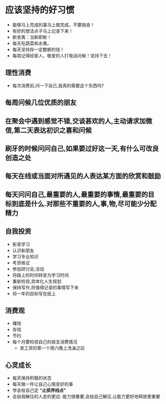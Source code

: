 # 应该坚持的好习惯

- 能够马上完成的事马上就完成，不要拖沓！
- 有好的想法点子马上记录下来！
- 断舍离：当断即断！
- 每天吃蔬菜和水果。
- 每天坚持存一定数额的钱！
- 每周记得给家人，敬爱的人打电话问候！坚持下去！

## 理性消费

- 每次消费前,问一下自己,我真的需要这个东西吗?

## 每周问候几位优质的朋友

## 在聚会中遇到感觉不错,交谈甚欢的人,主动请求加微信,第二天表达初识之喜和问候

## 刷牙的时候问问自己,如果要过好这一天,有什么可改良创造之处

## 每天在线或当面对所遇见的人表达某方面的欣赏和鼓励

## 每天问问自己,最重要的人,最重要的事情,最重要的目标到底是什么.对那些不重要的人,事,物,尽可能少分配精力

## 自我投资

- 影音学习
- 认识新朋友
- 学习专业知识
- 考资格证
- 参加研讨会,活动
- 将路上的时间转变为学习时间
- 重新检视,具体化人生规划
- 保持写作,将值得记录的事情写下来
- 将一年的目标写在纸上

## 消费观

- 赚钱
- 存钱
- 节约
- 每个月要检视自己的收支消费情况
  - 发工资的第一个周六晚上洗澡之后

## 心灵成长

- 每天保持积极的状态
- 每天做一件让自己心情变好的事
- 学会给自己定 **“止损界线点”**
- 会自我解压的人走的更远: 能力很重要,会给自己解压,让能力更好地释放更重要

